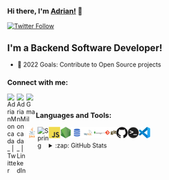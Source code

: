 ### Hi there, I'm [Adrian!][twitter] 👋

[![Twitter Follow](https://img.shields.io/twitter/follow/AdrianMoncada_?color=1DA1F2&logo=twitter&style=for-the-badge)](https://twitter.com/intent/follow?original_referer=https%3A%2F%2Fgithub.com%2FAdrianMoncada_&screen_name=AdrianMoncada_)

## I'm a Backend Software Developer!

- 🥅 2022 Goals: Contribute to Open Source projects

### Connect with me:

[<img align="left" alt="AdrianMoncada_ | Twitter" width="22px" src="https://cdn.jsdelivr.net/npm/simple-icons@v3/icons/twitter.svg" />][twitter]
[<img align="left" alt="AdrianMoncada_ | LinkedIn" width="22px" src="https://cdn.jsdelivr.net/npm/simple-icons@v3/icons/linkedin.svg" />][linkedin]
[<img align="left" alt="Gmail" width="22px" src="https://cdn.jsdelivr.net/npm/simple-icons@3.13.0/icons/gmail.svg" />][linkedin]

<br />

### Languages and Tools:
<img align="left" alt="Java" width="26px" src="https://raw.githubusercontent.com/github/explore/5b3600551e122a3277c2c5368af2ad5725ffa9a1/topics/java/java.png" />
<img align="left" alt="Spring" width="26px" src="https://avatars.githubusercontent.com/u/317776?s=200&v=4" />

<img align="left" alt="JavaScript" width="26px" src="https://raw.githubusercontent.com/github/explore/80688e429a7d4ef2fca1e82350fe8e3517d3494d/topics/javascript/javascript.png" />
<!-- <img align="left" alt="GraphQL" width="26px" src="https://raw.githubusercontent.com/github/explore/80688e429a7d4ef2fca1e82350fe8e3517d3494d/topics/graphql/graphql.png" /> -->
<img align="left" alt="Node.js" width="26px" src="https://raw.githubusercontent.com/github/explore/80688e429a7d4ef2fca1e82350fe8e3517d3494d/topics/nodejs/nodejs.png" />
<img align="left" alt="SQL" width="26px" src="https://raw.githubusercontent.com/github/explore/80688e429a7d4ef2fca1e82350fe8e3517d3494d/topics/sql/sql.png" />
<img align="left" alt="MySQL" width="26px" src="https://raw.githubusercontent.com/github/explore/80688e429a7d4ef2fca1e82350fe8e3517d3494d/topics/mysql/mysql.png" />
<img align="left" alt="MongoDB" width="26px" src="https://raw.githubusercontent.com/github/explore/80688e429a7d4ef2fca1e82350fe8e3517d3494d/topics/mongodb/mongodb.png" />
<img align="left" alt="Git" width="26px" src="https://raw.githubusercontent.com/github/explore/80688e429a7d4ef2fca1e82350fe8e3517d3494d/topics/git/git.png" />
<img align="left" alt="GitHub" width="26px" src="https://raw.githubusercontent.com/github/explore/78df643247d429f6cc873026c0622819ad797942/topics/github/github.png" />
<img align="left" alt="Terminal" width="26px" src="https://raw.githubusercontent.com/github/explore/80688e429a7d4ef2fca1e82350fe8e3517d3494d/topics/terminal/terminal.png" />
<img align="left" alt="Visual Studio Code" width="26px" src="https://raw.githubusercontent.com/github/explore/80688e429a7d4ef2fca1e82350fe8e3517d3494d/topics/visual-studio-code/visual-studio-code.png" />
<br />
<br />

<details>
  <summary>:zap: GitHub Stats</summary>

  <img align="left" alt="Adrian Moncada's GitHub Stats" src="https://github-readme-stats.vercel.app/api?username=AdrianMoncada&show_icons=true&hide_border=true" />

</details>


[twitter]: https://twitter.com/AdrianMoncada_
[youtube]: https://www.youtube.com/user/211nacho
[instagram]: https://instagram.com/AdrianMoncada_
[linkedin]: https://linkedin.com/in/adrian-ignaciomoncada
[Gmail]: mailto:adrian.ignaciomoncada@gmail.com
